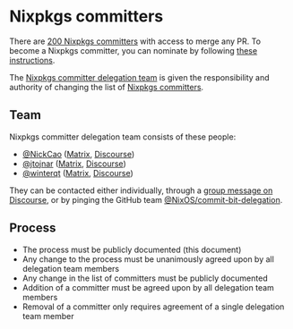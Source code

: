 # Nixpkgs committers

There are [200 Nixpkgs committers](https://github.com/NixOS/nixpkgs-committers/tree/main/members) with access to merge any PR.
To become a Nixpkgs committer, you can nominate by following [these instructions](https://github.com/NixOS/nixpkgs-committers?tab=readme-ov-file#nominations).

The [Nixpkgs committer delegation team](#team) is given the responsibility and authority of changing the list of [Nixpkgs committers](https://github.com/orgs/NixOS/teams/nixpkgs-committers).

## Team

Nixpkgs committer delegation team consists of these people:
<!-- Keep this list in sync with the codeowners of this file! -->
- [@NickCao](https://github.com/NickCao) ([Matrix](https://matrix.to/#/@nickcao:nichi.co), [Discourse](https://discourse.nixos.org/u/nickcao))
- [@jtojnar](https://github.com/jtojnar) ([Matrix](https://matrix.to/#/@jtojnar:matrix.org), [Discourse](https://discourse.nixos.org/u/jtojnar))
- [@winterqt](https://github.com/winterqt) ([Matrix](https://matrix.to/#/@winter:catgirl.cloud), [Discourse](https://discourse.nixos.org/u/winter))

They can be contacted either individually, through a [group message on Discourse](https://discourse.nixos.org/g/nixpkgs-nominations), or by pinging the GitHub team [@NixOS/commit-bit-delegation](https://github.com/orgs/NixOS/teams/commit-bit-delegation/).

## Process
- The process must be publicly documented (this document)
- Any change to the process must be unanimously agreed upon by all delegation team members
- Any change in the list of committers must be publicly documented
- Addition of a committer must be agreed upon by all delegation team members
- Removal of a committer only requires agreement of a single delegation team member
